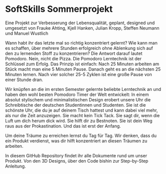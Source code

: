 # SoftSkills Sommerprojekt 
Eine Projekt zur Verbesserung der Lebensqualität, geplant, designed und umgesetzt von Frauke Ahting, Kjell Hanken, Julian Kropp, Steffen Neumann und Manuel Wustlich

Wann habt ihr das letzte mal so richtig konzentriert gelernt? Wie kann man es schaffen, über mehrere Stunden erfolgreich ohne Ablenkung sich auf den zu lernenden Stoff zu konzentrieren? Die Antwort darauf lautet Pomodoro. Nein, nicht die Pizza. Die Pomodoro Lerntechnik ist der Schlüssel zum Erfolg. Das Prinzip ist einfach: Nach 25 Minuten arbeiten am Stück macht man eine 5 Minuten Pause. Danach geht es an die nächsten 25 Minuten lernen. Nach vier solcher 25-5 Zyklen ist eine große Pause von einer Stunde dran. 

Wir knüpfen an die im ersten Semester gelernte beliebte Lerntechnik an und haben den wohl besten Pomodoro Timer der Welt entwickelt:
In einem absolut stylischem und minimalistischen Design erobert unsere Uhr die Schreibtische der deutschen Studentinnen und Studenten. 
Sie ist die schönste Uhr, die du je auf deinem Tisch hattest und kann dabei viel mehr, als nur die Zeit anzuzeigen. Sie macht kein Tick Tack. Sie sagt dir, wenn die Luft um dich herum dick wird. Sie hilft dir zu Bestnoten. Sie ist dein Weg raus aus der Prokastination. Und das ist erst der Anfang.

Um deine Träume zu erreichen lernst du Tag für Tag. Wir denken, dass du ein Produkt verdienst, was dir hilft konzentriert an diesen Träumen zu arbeiten.

In diesem GitHub Repository findet ihr alle Dokumente rund um unser Produkt. Von den 3D Designs, über den Code bishin zur Step-by-Step Anleitung. 
